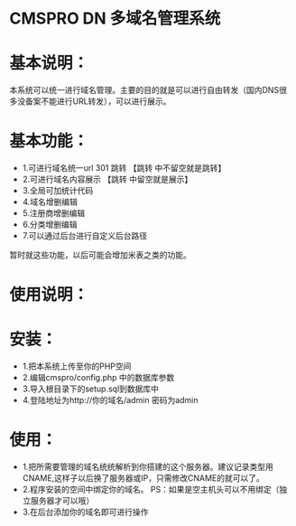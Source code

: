 
# CMSPRO DN 多域名管理系统
# 基本说明：
本系统可以统一进行域名管理。主要的目的就是可以进行自由转发（国内DNS很多没备案不能进行URL转发），可以进行展示。

# 基本功能：
- 1.可进行域名统一url 301 跳转  【跳转 中不留空就是跳转】
- 2.可进行域名内容展示 【跳转 中留空就是展示】
- 3.全局可加统计代码
- 4.域名增删编辑
- 5.注册商增删编辑
- 6.分类增删编辑
- 7.可以通过后台进行自定义后台路径

暂时就这些功能，以后可能会增加米表之类的功能。
# 使用说明：
# 安装：
- 1.把本系统上传至你的PHP空间
- 2.编辑cmspro/config.php 中的数据库参数
- 3.导入根目录下的setup.sql到数据库中
- 4.登陆地址为http://你的域名/admin 密码为admin
# 使用：
- 1.把所需要管理的域名统统解析到你搭建的这个服务器。建议记录类型用CNAME,这样子以后换了服务器或IP，只需修改CNAME的就可以了。
- 2.程序安装的空间中绑定你的域名。 PS：如果是空主机头可以不用绑定（独立服务器才可以哦）
- 3.在后台添加你的域名即可进行操作
